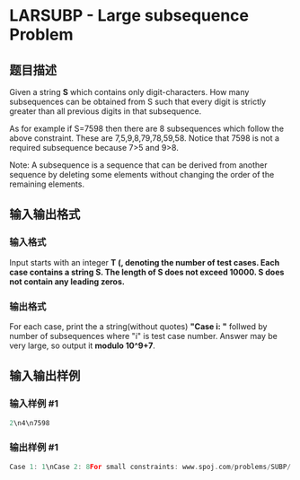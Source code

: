 # LARSUBP - Large subsequence Problem

## 题目描述

Given a string **S** which contains only digit-characters. How many subsequences can be obtained from S such that every digit is strictly greater than all previous digits in that subsequence.

As for example if S=7598 then there are 8 subsequences which follow the above constraint. These are 7,5,9,8,79,78,59,58. Notice that 7598 is not a required subsequence because 7>5 and 9>8.

Note: A subsequence is a sequence that can be derived from another sequence by deleting some elements without changing the order of the remaining elements.

## 输入输出格式

### 输入格式

Input starts with an integer **T (, denoting the number of test cases. Each case contains a string **S**. The length of S does not exceed **10000**. S does not contain any leading zeros.**

### 输出格式

For each case, print the a string(without quotes) **"Case i: "** follwed by number of subsequences where "i" is test case number. Answer may be very large, so output it **modulo 10^9+7**.

## 输入输出样例

### 输入样例 #1

```cpp
2\n4\n7598
```


### 输出样例 #1

```cpp
Case 1: 1\nCase 2: 8For small constraints: www.spoj.com/problems/SUBP/
```


